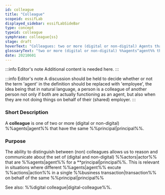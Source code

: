 ```yaml
---
id: colleague
title: "Colleague"
scopeid: essifLab
displayed_sidebar: essifLabSideBar
type: concept
typeid: colleague
symphrase: colleague{ss}
stage: draft
hoverText: "Colleagues: two or more (digital or non-digital) Agents that have the same Principal (i.e. Party on whose behalf they exeucte Actions)."
glossaryText: "two or more (digital or non-digital) %%agents^agent%% that have the same %%principal^principal%% (i.e. %%party^party%% on whose behalf they exeucte %%actions^action%%)."
date: 20210601
---
```


:::info Editor's note
Additional content is needed here.
:::

:::info Editor's note
A discussion should be held to decide whether or not the term 'agent' in the definition should be replaced with 'employee', the idea being that in natural language, a person is a colleague of another person not only if both are actually functioning as an agent, but also when they are not doing things on behalf of their (shared) employer.
:::

### Short Description
A **colleague** is one of two or more (digital or non-digital) %%agents|agent%% that have the same %%principal|principal%%.
### Purpose
The ability to distinguish between (non) colleagues allows us to reason and communicate about the set of (digital and non-digital) %%actors|actor%% that are %%agents|agent%% for a **principal|principal%%. This is relevant in situations where different %%agents|agent%% excute %%actions|action%% in a single %%business transaction|transaction%% on behalf of the same %%principal|principal%%

See also: %%digital colleague|digital-colleague%%.
